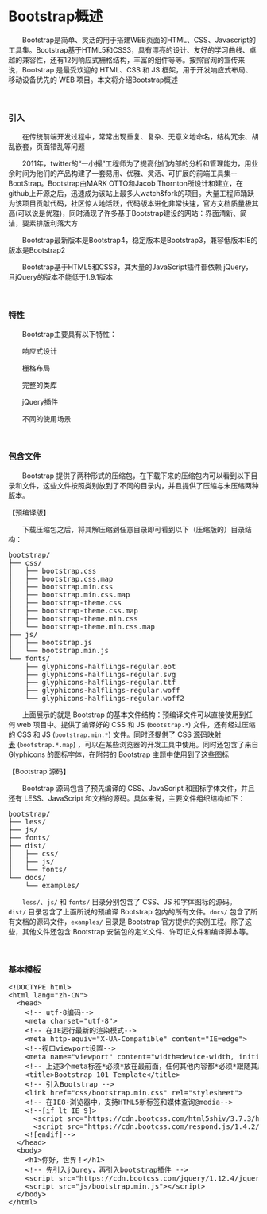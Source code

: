 # Bootstrap概述

&emsp;&emsp;Bootstrap是简单、灵活的用于搭建WEB页面的HTML、CSS、Javascript的工具集。Bootstrap基于HTML5和CSS3，具有漂亮的设计、友好的学习曲线、卓越的兼容性，还有12列响应式栅格结构，丰富的组件等等。按照官网的宣传来说，Bootstrap 是最受欢迎的 HTML、CSS 和 JS 框架，用于开发响应式布局、移动设备优先的 WEB 项目。本文将介绍Bootstrap概述

&nbsp;

### 引入

&emsp;&emsp;在传统前端开发过程中，常常出现重复、复杂、无意义地命名，结构冗余、胡乱嵌套，页面错乱等问题

&emsp;&emsp;2011年，twitter的&ldquo;一小撮&rdquo;工程师为了提高他们内部的分析和管理能力，用业余时间为他们的产品构建了一套易用、优雅、灵活、可扩展的前端工具集--BootStrap。Bootstrap由MARK OTTO和Jacob Thornton所设计和建立，在github上开源之后，迅速成为该站上最多人watch&amp;fork的项目。大量工程师踊跃为该项目贡献代码，社区惊人地活跃，代码版本进化非常快速，官方文档质量极其高(可以说是优雅)，同时涌现了许多基于Bootstrap建设的网站：界面清新、简洁，要素排版利落大方

&emsp;&emsp;Bootstrap最新版本是Bootstrap4，稳定版本是Bootstrap3，兼容低版本IE的版本是Bootstrap2　

&emsp;&emsp;Bootstrap基于HTML5和CSS3，其大量的JavaScript插件都依赖 jQuery，且jQuery的版本不能低于1.9.1版本

&nbsp;

### 特性

&emsp;&emsp;Bootstrap主要具有以下特性：

&emsp;&emsp;响应式设计

&emsp;&emsp;栅格布局

&emsp;&emsp;完整的类库

&emsp;&emsp;jQuery插件

&emsp;&emsp;不同的使用场景

&nbsp;

### 包含文件

&emsp;&emsp;Bootstrap 提供了两种形式的压缩包，在下载下来的压缩包内可以看到以下目录和文件，这些文件按照类别放到了不同的目录内，并且提供了压缩与未压缩两种版本。&nbsp;

【预编译版】

&emsp;&emsp;下载压缩包之后，将其解压缩到任意目录即可看到以下（压缩版的）目录结构：

<div>
<pre>bootstrap/
├── css/
│   ├── bootstrap.css
│   ├── bootstrap.css.map
│   ├── bootstrap.min.css
│   ├── bootstrap.min.css.map
│   ├── bootstrap-theme.css
│   ├── bootstrap-theme.css.map
│   ├── bootstrap-theme.min.css
│   └── bootstrap-theme.min.css.map
├── js/
│   ├── bootstrap.js
│   └── bootstrap.min.js
└── fonts/
    ├── glyphicons-halflings-regular.eot
    ├── glyphicons-halflings-regular.svg
    ├── glyphicons-halflings-regular.ttf
    ├── glyphicons-halflings-regular.woff
    └── glyphicons-halflings-regular.woff2</pre>
</div>

&emsp;&emsp;上面展示的就是 Bootstrap 的基本文件结构：预编译文件可以直接使用到任何 web 项目中。提供了编译好的 CSS 和 JS (`bootstrap.*`) 文件，还有经过压缩的 CSS 和 JS (`bootstrap.min.*`) 文件。同时还提供了 CSS&nbsp;[源码映射表](https://developer.chrome.com/devtools/docs/css-preprocessors)&nbsp;(`bootstrap.*.map`) ，可以在某些浏览器的开发工具中使用。同时还包含了来自 Glyphicons 的图标字体，在附带的 Bootstrap 主题中使用到了这些图标

【Bootstrap 源码】

&emsp;&emsp;Bootstrap 源码包含了预先编译的 CSS、JavaScript 和图标字体文件，并且还有 LESS、JavaScript 和文档的源码。具体来说，主要文件组织结构如下：

<div>
<pre>bootstrap/
├── less/
├── js/
├── fonts/
├── dist/
│   ├── css/
│   ├── js/
│   └── fonts/
└── docs/
    └── examples/</pre>
</div>

&emsp;&emsp;`less/`、`js/`&nbsp;和&nbsp;`fonts/`&nbsp;目录分别包含了 CSS、JS 和字体图标的源码。`dist/`&nbsp;目录包含了上面所说的预编译 Bootstrap 包内的所有文件。`docs/`&nbsp;包含了所有文档的源码文件，`examples/`&nbsp;目录是 Bootstrap 官方提供的实例工程。除了这些，其他文件还包含 Bootstrap 安装包的定义文件、许可证文件和编译脚本等。

&nbsp;

### 基本模板

<div>
<pre>&lt;!DOCTYPE html&gt;
&lt;html lang="zh-CN"&gt;
  &lt;head&gt;
    &lt;!-- utf-8编码--&gt;
    &lt;meta charset="utf-8"&gt;
    &lt;!-- 在IE运行最新的渲染模式--&gt;
    &lt;meta http-equiv="X-UA-Compatible" content="IE=edge"&gt;
    &lt;!--视口viewport设置--&gt;
    &lt;meta name="viewport" content="width=device-width, initial-scale=1"&gt;
    &lt;!-- 上述3个meta标签*必须*放在最前面，任何其他内容都*必须*跟随其后！ --&gt;
    &lt;title&gt;Bootstrap 101 Template&lt;/title&gt;
    &lt;!-- 引入Bootstrap --&gt;
    &lt;link href="css/bootstrap.min.css" rel="stylesheet"&gt;
    &lt;!-- 在IE8-浏览器中，支持HTML5新标签和媒体查询@media--&gt;
    &lt;!--[if lt IE 9]&gt;
      &lt;script src="https://cdn.bootcss.com/html5shiv/3.7.3/html5shiv.min.js"&gt;&lt;/script&gt;
      &lt;script src="https://cdn.bootcss.com/respond.js/1.4.2/respond.min.js"&gt;&lt;/script&gt;
    &lt;![endif]--&gt;
  &lt;/head&gt;
  &lt;body&gt;
    &lt;h1&gt;你好，世界！&lt;/h1&gt;
    &lt;!-- 先引入jQurey，再引入bootstrap插件 --&gt;
    &lt;script src="https://cdn.bootcss.com/jquery/1.12.4/jquery.min.js"&gt;&lt;/script&gt;
    &lt;script src="js/bootstrap.min.js"&gt;&lt;/script&gt;
  &lt;/body&gt;
&lt;/html&gt;</pre>
</div>

&nbsp;